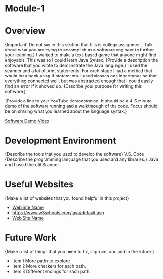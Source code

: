 # Module-1
# Overview

{Important!  Do not say in this section that this is college assignment.  Talk about what you are trying to accomplish as a software engineer to further your learning.}
I wanted to make a text-based game that anyone might find enjoyable. This was so I could learn Java Syntax.
{Provide a description the software that you wrote to demonstrate the Java language.}
I used the scanner and a lot of print statements. For each stage I had a method that would loop back using if statements. I used classes and inheritance so that everything connected well, but was abstracted enough that I could easily find an error if it showed up.
{Describe your purpose for writing this software.}

{Provide a link to your YouTube demonstration.  It should be a 4-5 minute demo of the software running and a walkthrough of the code.  Focus should be on sharing what you learned about the language syntax.}

[Software Demo Video](http://youtube.link.goes.here)

# Development Environment

{Describe the tools that you used to develop the software}
V.S. Code
{Describe the programming language that you used and any libraries.}
Java and I used the util.Scanner
# Useful Websites

{Make a list of websites that you found helpful in this project}
* [Web Site Name](http://url.link.goes.here)
* https://www.w3schools.com/java/default.asp
* [Web Site Name](http://url.link.goes.here)

# Future Work

{Make a list of things that you need to fix, improve, and add in the future.}
* Item 1 More paths to explore.
* Item 2 More checkers for each path.
* Item 3 Different endings for each path.

